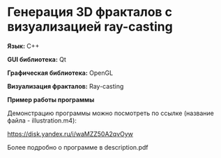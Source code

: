 # Генерация 3D фракталов c визуализацией ray-casting

**Язык:** С++

**GUI библиотека:** Qt 

**Графическая библиотека:** OpenGL

**Визуализация фракталов:** Ray-casting

**Пример работы программы** 

Демонстрацию программы можно посмотреть по ссылке (название файла - illustration.m4):
 
 https://disk.yandex.ru/i/waMZZ50A2qvOyw 
 
 Более подробно о программе в description.pdf

